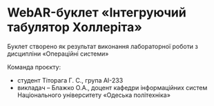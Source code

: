 # WebAR-буклет «Інтегруючий табулятор Холлеріта»
Буклет створено як результат виконання лабораторної роботи з дисципліни
«Операційні системи»

Команда проєкту:
- студент Тіторага Г. С., група АІ-233
- викладач – Блажко О.А., доцент кафедри інформаційних систем Національного
університету «Одеська політехніка»
